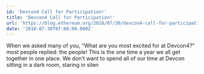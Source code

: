 ```yaml
---
id: 'Devcon4 Call for Participation!'
title: 'Devcon4 Call for Participation!'
url: 'https://blog.ethereum.org/2018/07/30/devcon4-call-for-participation/'
date: '2018-07-30T07:00:00.000Z'
---
```

When we asked many of you, “What are you most excited for at Devcon4?” most people replied: the people! This is the one time a year we all get together in one place. We don’t want to spend all of our time at Devcon sitting in a dark room, staring in silen